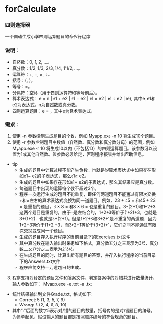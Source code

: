 # forCalculate

### 四则选择器
一个自动生成小学四则运算题目的命令行程序

### 说明：
* 自然数：0, 1, 2, …。
* 真分数：1/2, 1/3, 2/3, 1/4, 1’1/2, …。
* 运算符：+, −, ×, ÷。
* 括号：(, )。
* 等号：=。
* 分隔符：空格（用于四则运算符和等号前后）。
* 算术表达式：
  e = n | e1 + e2 | e1 − e2 | e1 × e2 | e1 ÷ e2 | (e),
  其中e, e1和e2为表达式，n为自然数或真分数。
* 四则运算题目：e = ，其中e为算术表达式。

### 需求：
1. 使用 -n 参数控制生成题目的个数，例如  Myapp.exe -n 10 将生成10个题目。
2. 使用 -r 参数控制题目中数值（自然数、真分数和真分数分母）的范围，例如  Myapp.exe -r 10
将生成10以内（不包括10）的四则运算题目。该参数可以设置为1或其他自然数。该参数必须给定，否则程序报错并给出帮助信息。

* tip:
    * 生成的题目中计算过程不能产生负数，也就是说算术表达式中如果存在形如e1− e2的子表达式，那么e1≥ e2。
    * 生成的题目中如果存在形如e1÷ e2的子表达式，那么其结果应是真分数。
    * 每道题目中出现的运算符个数不超过3个。
    * 程序一次运行生成的题目不能重复，即任何两道题目不能通过有限次交换+和×左右的算术表达式变换为同一道题目。例如，23 + 45 = 和45 + 23 = 是重复的题目，6 × 8 = 和8 × 6 = 也是重复的题目。3+(2+1)和1+2+3这两个题目是重复的，由于+是左结合的，1+2+3等价于(1+2)+3，也就是3+(1+2)，也就是3+(2+1)。但是1+2+3和3+2+1是不重复的两道题，因为1+2+3等价于(1+2)+3，而3+2+1等价于(3+2)+1，它们之间不能通过有限次交换变成同一个题目。
    * 生成的题目存入执行程序的当前目录下的Exercises.txt文件
    * 其中真分数在输入输出时采用如下格式，真分数五分之三表示为3/5，真分数二又八分之三表示为2’3/8。
    * 在生成题目的同时，计算出所有题目的答案，并存入执行程序的当前目录下的Answers.txt文件
    * 程序应能支持一万道题目的生成。

3. 程序支持对给定的题目文件和答案文件，判定答案中的对错并进行数量统计，输入参数如下：
    Myapp.exe -e <exercisefile>.txt -a <answerfile>.txt
  * 统计结果输出到文件Grade.txt，格式如下:
    * Correct: 5 (1, 3, 5, 7, 9)
    * Wrong: 5 (2, 4, 6, 8, 10)
  * 其中“:”后面的数字5表示对/错的题目的数量，括号内的是对/错题目的编号。为简单起见，假设输入的题目都是按照顺序编号的符合规范的题目。
